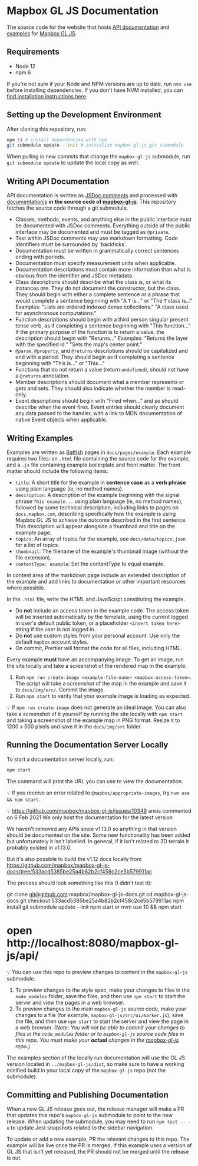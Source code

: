 # Mapbox GL JS Documentation

The source code for the website that hosts [API documentation](#writing-api-documentation) and [examples](#writing-examples) for [Mapbox GL JS](https://github.com/mapbox/mapbox-gl-js).

## Requirements

* Node 12
* npm 6

If you're not sure if your Node and NPM versions are up to date, run `nvm use` before installing dependencies. If you don't have NVM installed, you can [find installation instructions here](https://github.com/nvm-sh/nvm/blob/master/README.md#installing-and-updating).

## Setting up the Development Environment

After cloning this repository, run:

```bash
npm ci # install dependencies with npm
git submodule update --init # initialize mapbox-gl-js git submodule
```

When pulling in new commits that change the `mapbox-gl-js` submodule,
run `git submodule update` to update the local copy as well.

## Writing API Documentation

API documentation is written as [JSDoc comments](http://usejsdoc.org/) and processed with [documentationjs](http://documentation.js.org/) **in the source code of [mapbox-gl-js](https://github.com/mapbox/mapbox-gl-js)**. This repository fetches the source code through a git submodule.

* Classes, methods, events, and anything else in the public interface must be documented with JSDoc comments. Everything outside of the public interface may be documented and must be tagged as `@private`.
* Text within JSDoc comments may use markdown formatting. Code identifiers must be surrounded by \`backticks\`.
* Documentation must be written in grammatically correct sentences ending with periods.
* Documentation must specify measurement units when applicable.
* Documentation descriptions must contain more information than what is obvious from the identifier and JSDoc metadata.
* Class descriptions should describe what the class *is*, or what its instances *are*. They do not document the constructor, but the class. They should begin with either a complete sentence or a phrase that would complete a sentence beginning with "A `T` is..." or "The `T` class is..." Examples: "Lists are ordered indexed dense collections." "A class used for asynchronous computations."
* Function descriptions should begin with a third person singular present tense verb, as if completing a sentence beginning with "This function..." If the primary purpose of the function is to return a value, the description should begin with "Returns..." Examples: "Returns the layer with the specified id." "Sets the map's center point."
* `@param`, `@property`, and `@returns` descriptions should be capitalized and end with a period. They should begin as if completing a sentence beginning with "This is..." or "This..."
* Functions that do not return a value (return `undefined`), should not have a `@returns` annotation.
* Member descriptions should document what a member represents or gets and sets. They should also indicate whether the member is read-only.
* Event descriptions should begin with "Fired when..." and so should describe when the event fires. Event entries should clearly document any data passed to the handler, with a link to MDN documentation of native Event objects when applicable.

## Writing Examples

Examples are written as [Batfish](https://github.com/mapbox/batfish) pages in `docs/pages/example`. Each example requires two files: an `.html` file containing the source
code for the example, and a `.js` file containing example boilerplate and front matter. The front matter should include the following items:

* `title`: A short title for the example in **sentence case** as a **verb phrase** using plain language (ie, no method names).
* `description`: A description of the example beginning with the signal phrase `This example...` using plain language (ie, no method names), followed by some technical description, including links to pages on `docs.mapbox.com`, describing specifically how the example is using Mapbox GL JS to achieve the outcome described in the first sentence. This description will appear alongside a thumbnail and title on the example page.
* `topics`: An array of topics for the example, see `docs/data/topics.json` for a list of topics.
* `thumbnail`: The filename of the example's thumbnail image (without the file extension).
* `contentType: example`: Set the contentType to equal example.

In content area of the markdown page include an extended description of the example and add links to documentation or other important resources where possible.

In the `.html` file, write the HTML and JavaScript constituting the example.

* Do **not** include an access token in the example code. The access token will be inserted automatically by the template, using the current logged in user's default public token, or a placeholder `<insert token here>` string if the user is not logged in.
* Do **not** use custom styles from your personal account. Use only the default `mapbox` account styles.
* On commit, Prettier will format the code for all files, including HTML.

Every example **must** have an accompanying image. To get an image, run the site locally and take a screenshot of the rendered map in the example:

1. Run `npm run create-image <example-file-name> <mapbox-access-token>`. The script will take a screenshot of the map in the example and save it to `docs/img/src/`. Commit the image.
2. Run `npm start` to verify that your example image is loading as expected.

💡 If `npm run create-image` does not generate an ideal image. You can also take a screenshot of it yourself by running the site locally with `npm start` and taking a screenshot of the example map in PNG format. Resize it to 1200 x 500 pixels and save it in the `docs/img/src` folder.

## Running the Documentation Server Locally

To start a documentation server locally, run:

```bash
npm start
```

The command will print the URL you can use to view the documentation.

💡 If you receive an error related to `@mapbox/appropriate-images`, try `nvm use && npm start`.

💡 https://github.com/mapbox/mapbox-gl-js/issues/10349
ansis commented on 6 Feb 2021
We only host the documentation for the latest version

We haven't removed any APIs since v1.13.0 so anything in that version should be documented on the site. Some new functionality has been added but unfortunately it isn't labelled. In general, if it isn't related to 3D terrain it probably existed in v1.13.0.

But it's also possible to build the v1.12 docs locally from https://github.com/mapbox/mapbox-gl-js-docs/tree/533acd5385be25a4b82b2cf458c2ce5b579911ac

The process should look something like this (I didn't test it):

git clone git@github.com:mapbox/mapbox-gl-js-docs.git
cd mapbox-gl-js-docs
git checkout 533acd5385be25a4b82b2cf458c2ce5b579911ac
npm install
git submodule update --init
npm start
or
nvm use 10 && npm start
# open http://localhost:8080/mapbox-gl-js/api/

💡 You can use this repo to preview changes to content in the `mapbox-gl-js` submodule. 
1. To preview changes to the style spec, make your changes to files in the `node_modules` folder, save the files, and then use `npm start` to start the server and view the pages in a web browser. 
1. To preview changes to the main `mapbox-gl-js` source code, make your changes to a file (for example, `mapbox-gl-js/src/ui/marker.js`), save the file, and then use `npm start` to start the server and view the page in a web browser. 
*(Note: You will not be able to commit your changes to files in the `node_modules` folder or to `mapbox-gl-js` source code files in this repo. You must make your **actual** changes in the [mapbox-gl-js](https://github.com/mapbox/mapbox-gl-js) repo.)*

The examples section of the locally run documentation will use the GL JS version located in `../mapbox-gl-js/dist`,
so make sure to have a working minified build in your local copy of the `mapbox-gl-js` repo (not the submodule).

## Committing and Publishing Documentation

When a new GL JS release goes out, the release manager will make a PR that updates this repo's `mapbox-gl-js` submodule to point to the new release. When updating the submodule, you may need to run `npm test -- -u` to update Jest snapshots related to the sidebar navigation.

To update or add a new example, PR the relevant changes to this repo. The example will be live once the PR is merged.  If this example uses a version of GL JS that isn't yet released, the PR should not be merged until the release is out.
